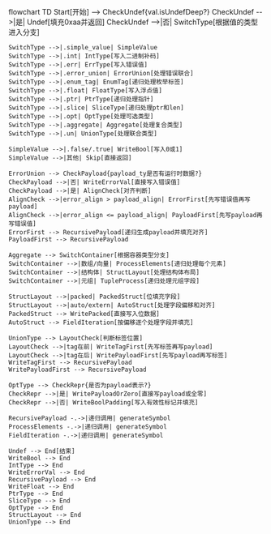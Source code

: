 flowchart TD
    Start[开始] --> CheckUndef{val.isUndefDeep?}
    CheckUndef -->|是| Undef[填充0xaa并返回]
    CheckUndef -->|否| SwitchType[根据值的类型进入分支]

    SwitchType -->|.simple_value| SimpleValue
    SwitchType -->|.int| IntType[写入二进制补码]
    SwitchType -->|.err| ErrType[写入错误值]
    SwitchType -->|.error_union| ErrorUnion[处理错误联合]
    SwitchType -->|.enum_tag| EnumTag[递归处理枚举标签]
    SwitchType -->|.float| FloatType[写入浮点值]
    SwitchType -->|.ptr| PtrType[递归处理指针]
    SwitchType -->|.slice| SliceType[递归处理ptr和len]
    SwitchType -->|.opt| OptType[处理可选类型]
    SwitchType -->|.aggregate| Aggregate[处理复合类型]
    SwitchType -->|.un| UnionType[处理联合类型]

    SimpleValue -->|.false/.true| WriteBool[写入0或1]
    SimpleValue -->|其他| Skip[直接返回]

    ErrorUnion --> CheckPayload{payload_ty是否有运行时数据?}
    CheckPayload -->|否| WriteErrorVal[直接写入错误值]
    CheckPayload -->|是| AlignCheck[对齐判断]
    AlignCheck -->|error_align > payload_align| ErrorFirst[先写错误值再写payload]
    AlignCheck -->|error_align <= payload_align| PayloadFirst[先写payload再写错误值]
    ErrorFirst --> RecursivePayload[递归生成payload并填充对齐]
    PayloadFirst --> RecursivePayload

    Aggregate --> SwitchContainer[根据容器类型分支]
    SwitchContainer -->|数组/向量| ProcessElements[递归处理每个元素]
    SwitchContainer -->|结构体| StructLayout[处理结构体布局]
    SwitchContainer -->|元组| TupleProcess[递归处理元组字段]

    StructLayout -->|packed| PackedStruct[位填充字段]
    StructLayout -->|auto/extern| AutoStruct[处理字段偏移和对齐]
    PackedStruct --> WritePacked[直接写入位数据]
    AutoStruct --> FieldIteration[按偏移逐个处理字段并填充]

    UnionType --> LayoutCheck[判断标签位置]
    LayoutCheck -->|tag在前| WriteTagFirst[先写标签再写payload]
    LayoutCheck -->|tag在后| WritePayloadFirst[先写payload再写标签]
    WriteTagFirst --> RecursivePayload
    WritePayloadFirst --> RecursivePayload

    OptType --> CheckRepr{是否为payload表示?}
    CheckRepr -->|是| WritePayloadOrZero[直接写payload或全零]
    CheckRepr -->|否| WriteBoolPadding[写入有效性标记并填充]

    RecursivePayload -.->|递归调用| generateSymbol
    ProcessElements -.->|递归调用| generateSymbol
    FieldIteration -.->|递归调用| generateSymbol

    Undef --> End[结束]
    WriteBool --> End
    IntType --> End
    WriteErrorVal --> End
    RecursivePayload --> End
    WriteFloat --> End
    PtrType --> End
    SliceType --> End
    OptType --> End
    StructLayout --> End
    UnionType --> End

